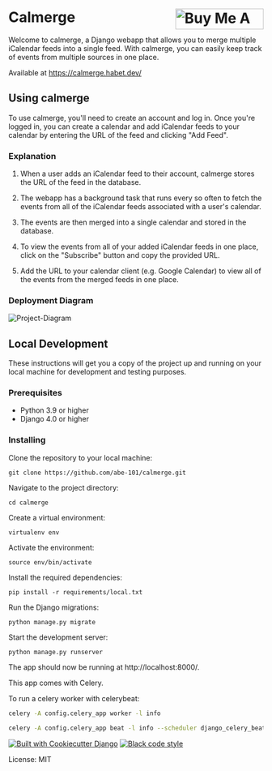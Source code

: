 # Calmerge  <a href="https://www.buymeacoffee.com/abe101" target="_blank"><img src="https://cdn.buymeacoffee.com/buttons/default-orange.png" alt="Buy Me A Coffee" align="right" height="41" width="174"></a>
Welcome to calmerge, a Django webapp that allows you to merge multiple iCalendar feeds into a single feed. With calmerge, you can easily keep track of events from multiple sources in one place.

Available at https://calmerge.habet.dev/

## Using calmerge

To use calmerge, you'll need to create an account and log in. Once you're logged in, you can create a calendar and add iCalendar feeds to your calendar by entering the URL of the feed and clicking "Add Feed".

### Explanation
1. When a user adds an iCalendar feed to their account, calmerge stores the URL of the feed in the database.

2. The webapp has a background task that runs every so often to fetch the events from all of the iCalendar feeds associated with a user's calendar.

3. The events are then merged into a single calendar and stored in the database.

4. To view the events from all of your added iCalendar feeds in one place, click on the "Subscribe" button and copy the provided URL.

5. Add the URL to your calendar client (e.g. Google Calendar) to view all of the events from the merged feeds in one place.
<!--
Here's a [blog post](https://happyandeffective.notion.site/Blog-Post-Draft-Community-Calendars-897779ae1fb041d3a2e4a6b8829b1deb) written by [Casey Watts](https://github.com/caseywatts) detailing the problem and multiple approaches how to solve it.
-->
### Deployment Diagram

![Project-Diagram](https://user-images.githubusercontent.com/82916197/205155655-4371301d-b5f7-42dc-a210-518e161c314e.png)



## Local Development

These instructions will get you a copy of the project up and running on your local machine for development and testing purposes.

### Prerequisites

 - Python 3.9 or higher
 - Django 4.0 or higher

### Installing

Clone the repository to your local machine:
```
git clone https://github.com/abe-101/calmerge.git
```

Navigate to the project directory:
```
cd calmerge
```

Create a virtual environment:
```
virtualenv env
```
Activate the environment:
```
source env/bin/activate
```
Install the required dependencies:
```
pip install -r requirements/local.txt
```
Run the Django migrations:
```
python manage.py migrate
```
Start the development server:
```
python manage.py runserver
```
The app should now be running at http://localhost:8000/.

This app comes with Celery.

To run a celery worker with celerybeat:

``` bash
celery -A config.celery_app worker -l info
```
```bash
celery -A config.celery_app beat -l info --scheduler django_celery_beat.schedulers:DatabaseScheduler
```

[![Built with Cookiecutter Django](https://img.shields.io/badge/built%20with-Cookiecutter%20Django-ff69b4.svg?logo=cookiecutter)](https://github.com/cookiecutter/cookiecutter-django/)
[![Black code style](https://img.shields.io/badge/code%20style-black-000000.svg)](https://github.com/ambv/black)

License: MIT
